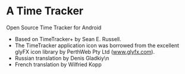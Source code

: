 A Time Tracker 
==============
Open Source Time Tracker for Android


- Based on TimeTracker+ by Sean E. Russell.
- The TimeTracker application icon was borrowed from the excellent glyFX icon library by PerthWeb Pty Ltd (www.glyfx.com).
- Russian translation by Denis Gladkiy\n
- French translation by Wilfried Kopp

